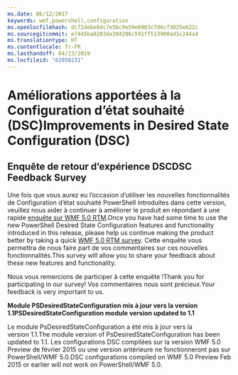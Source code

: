 ```yaml
---
ms.date: 06/12/2017
keywords: wmf,powershell,configuration
ms.openlocfilehash: dc72debe0dc7e56c9e59e6903c7d6cf3025e622c
ms.sourcegitcommit: e7445ba8203da304286c591ff513900ad1c244a4
ms.translationtype: HT
ms.contentlocale: fr-FR
ms.lasthandoff: 04/23/2019
ms.locfileid: "62058231"
---
```

# <a name="improvements-in-desired-state-configuration-dsc"></a><span data-ttu-id="f1176-102">Améliorations apportées à la Configuration d’état souhaité (DSC)</span><span class="sxs-lookup"><span data-stu-id="f1176-102">Improvements in Desired State Configuration (DSC)</span></span>

## <a name="dsc-feedback-survey"></a><span data-ttu-id="f1176-103">Enquête de retour d’expérience DSC</span><span class="sxs-lookup"><span data-stu-id="f1176-103">DSC Feedback Survey</span></span>

<span data-ttu-id="f1176-104">Une fois que vous aurez eu l’occasion d’utiliser les nouvelles fonctionnalités de Configuration d’état souhaité PowerShell introduites dans cette version, veuillez nous aider à continuer à améliorer le produit en répondant à une rapide [enquête sur WMF 5.0 RTM](https://www.surveymonkey.com/r/SGLQM5W).</span><span class="sxs-lookup"><span data-stu-id="f1176-104">Once you have had some time to use the new PowerShell Desired State Configuration features and functionality introduced in this release, please help us continue making the product better by taking a quick [WMF 5.0 RTM survey](https://www.surveymonkey.com/r/SGLQM5W).</span></span> <span data-ttu-id="f1176-105">Cette enquête vous permettra de nous faire part de vos commentaires sur ces nouvelles fonctionnalités.</span><span class="sxs-lookup"><span data-stu-id="f1176-105">This survey will allow you to share your feedback about these new features and functionality.</span></span>

<span data-ttu-id="f1176-106">Nous vous remercions de participer à cette enquête !</span><span class="sxs-lookup"><span data-stu-id="f1176-106">Thank you for participating in our survey!</span></span> <span data-ttu-id="f1176-107">Vos commentaires nous sont précieux.</span><span class="sxs-lookup"><span data-stu-id="f1176-107">Your feedback is very important to us.</span></span>

<span data-ttu-id="f1176-108">**Module PSDesiredStateConfiguration mis à jour vers la version 1.1**</span><span class="sxs-lookup"><span data-stu-id="f1176-108">**PSDesiredStateConfiguration module version updated to 1.1**</span></span>

<span data-ttu-id="f1176-109">Le module PsDesiredStateConfiguration a été mis à jour vers la version 1.1.</span><span class="sxs-lookup"><span data-stu-id="f1176-109">The module version of PsDesiredStateConfiguration has been updated to 1.1.</span></span> <span data-ttu-id="f1176-110">Les configurations DSC compilées sur la version WMF 5.0 Preview de février 2015 ou une version antérieure ne fonctionneront pas sur PowerShell/WMF 5.0.</span><span class="sxs-lookup"><span data-stu-id="f1176-110">DSC configurations compiled on WMF 5.0 Preview Feb 2015 or earlier will not work on PowerShell/WMF 5.0.</span></span>
